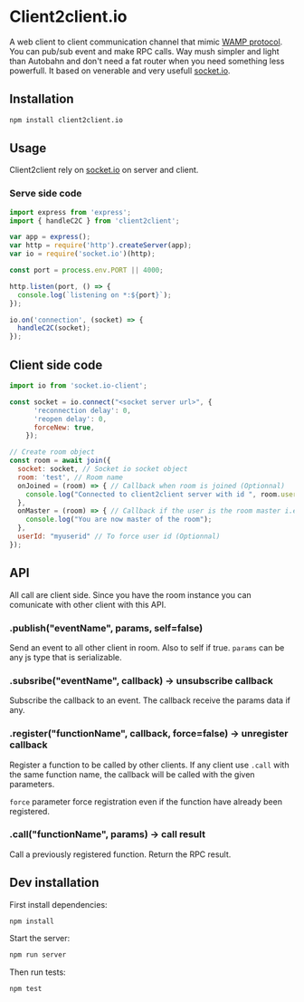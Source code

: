 # Client2client.io

A web client to client communication channel that mimic [WAMP protocol](https://wamp-proto.org/). You can pub/sub event and make RPC calls.
Way mush simpler and light than Autobahn and don't need a fat router when you need something less powerfull. It based on
venerable and very usefull [socket.io](https://socket.io/).

## Installation

```sh
npm install client2client.io
```

## Usage

Client2client rely on [socket.io](https://socket.io/) on server and client.

### Serve side code

```js
import express from 'express';
import { handleC2C } from 'client2client';

var app = express();
var http = require('http').createServer(app);
var io = require('socket.io')(http);

const port = process.env.PORT || 4000;

http.listen(port, () => {
  console.log(`listening on *:${port}`);
});

io.on('connection', (socket) => {
  handleC2C(socket);
});
```

## Client side code

```js
import io from 'socket.io-client';

const socket = io.connect("<socket server url>", {
      'reconnection delay': 0,
      'reopen delay': 0,
      forceNew: true,
    });

// Create room object
const room = await join({
  socket: socket, // Socket io socket object
  room: 'test', // Room name
  onJoined = (room) => { // Callback when room is joined (Optionnal)
    console.log("Connected to client2client server with id ", room.userId);
  },
  onMaster = (room) => { // Callback if the user is the room master i.e. the first user (on next if first quit). (Optionnal)
    console.log("You are now master of the room");
  },
  userId: "myuserid" // To force user id (Optionnal)
});

```

## API

All call are client side. Since you have the room instance you can comunicate with other client with this API.

### .publish("eventName", params, self=false)

Send an event to all other client in room. Also to self if true.
`params` can be any js type that is serializable.

### .subsribe("eventName", callback) -> unsubscribe callback

Subscribe the callback to an event. The callback receive the params data if any.

### .register("functionName", callback, force=false) -> unregister callback

Register a function to be called by other clients. If any client use `.call` with the same function name,
 the callback will be called with the given parameters.

`force` parameter force registration even if the function have already been registered.

### .call("functionName", params) -> call result

Call a previously registered function. Return the RPC result.


## Dev installation

First install dependencies:

```sh
npm install
```

Start the server:

```sh
npm run server
```

Then run tests:

```sh
npm test
```
